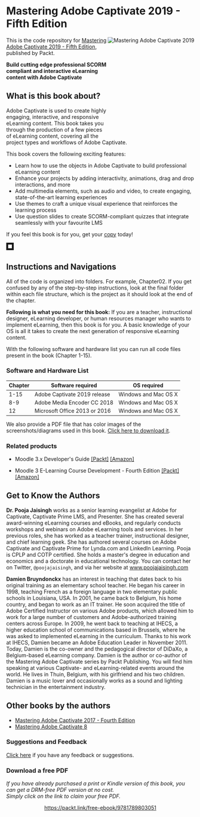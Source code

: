 # Mastering Adobe Captivate 2019 - Fifth Edition

<a href="https://www.packtpub.com/hardware-and-creative/mastering-adobe-captivate-2019-fifth-edition?utm_source=github&utm_medium=repository&utm_campaign=9781789803051"><img src="https://www.packtpub.com/sites/default/files/cover_12530.png" alt="Mastering Adobe Captivate 2019" height="256px" align="right"></a>

This is the code repository for [Mastering Adobe Captivate 2019 - Fifth Edition](https://www.packtpub.com/hardware-and-creative/mastering-adobe-captivate-2019-fifth-edition?utm_source=github&utm_medium=repository&utm_campaign=9781789803051), published by Packt.

**Build cutting edge professional SCORM compliant and interactive eLearning content with Adobe Captivate**

## What is this book about?
Adobe Captivate is used to create highly engaging, interactive, and responsive eLearning content. This book takes you through the production of a few pieces of eLearning content, covering all the project types and workflows of Adobe Captivate.

This book covers the following exciting features:
* Learn how to use the objects in Adobe Captivate to build professional eLearning content
* Enhance your projects by adding interactivity, animations, drag and drop interactions, and more
* Add multimedia elements, such as audio and video, to create engaging, state-of-the-art learning experiences
* Use themes to craft a unique visual experience that reinforces the learning process
* Use question slides to create SCORM-compliant quizzes that integrate seamlessly with your favourite LMS

If you feel this book is for you, get your [copy](https://www.amazon.com/dp/1789803055) today!

<a href="https://www.packtpub.com/?utm_source=github&utm_medium=banner&utm_campaign=GitHubBanner"><img src="https://raw.githubusercontent.com/PacktPublishing/GitHub/master/GitHub.png" 
alt="https://www.packtpub.com/" border="5" /></a>


## Instructions and Navigations
All of the code is organized into folders. For example, Chapter02. If you get confused by any of the step-by-step instructions, look at the final folder within each file structure, which is the project as it should look at the end of the chapter.


**Following is what you need for this book:**
If you are a teacher, instructional designer, eLearning developer, or human resources manager who wants to implement eLearning, then this book is for you. A basic knowledge of your OS is all it takes to create the next generation of responsive eLearning content.

With the following software and hardware list you can run all code files present in the book (Chapter 1-15).

### Software and Hardware List

| Chapter  | Software required                   | OS required                        |
| -------- | ------------------------------------| -----------------------------------|
| 1-15     | Adobe Captivate 2019 release        | Windows and Mac OS X               |
| 8-9      | Adobe Media Encoder CC 2018         | Windows and Mac OS X               |
| 12       | Microsoft Office 2013 or 2016       | Windows and Mac OS X               |


We also provide a PDF file that has color images of the screenshots/diagrams used in this book. [Click here to download it](https://www.packtpub.com/sites/default/files/downloads/9781789803051_ColorImages.pdf).

### Related products <Other books you may enjoy>
* Moodle 3.x Developer's Guide [[Packt]](https://www.packtpub.com/web-development/moodle-3x-developers-guide?utm_source=github&utm_medium=repository&utm_campaign=9781786467119) [[Amazon]](https://www.amazon.com/dp/1786467119)

* Moodle 3 E-Learning Course Development - Fourth Edition [[Packt]](https://www.packtpub.com/web-development/moodle-3-e-learning-course-development-fourth-edition?utm_source=github&utm_medium=repository&utm_campaign=9781788472197) [[Amazon]](https://www.amazon.com/dp/1788472195)

## Get to Know the Authors
**Dr. Pooja Jaisingh** works as a senior learning evangelist at Adobe for Captivate, Captivate Prime LMS, and Presenter. She has created several award-winning eLearning courses and eBooks, and regularly conducts workshops and webinars on Adobe eLearning tools and services. In her previous roles, she has worked as a teacher trainer, instructional designer, and chief learning geek. She has authored several courses on Adobe Captivate and Captivate Prime for Lynda.com and LinkedIn Learning. Pooja is CPLP and COTP certified. She holds a master's degree in education and economics and a doctorate in educational technology. You can contact her on Twitter, `@poojajaisingh`, and via her website at www.poojajaisingh.com

**Damien Bruyndonckx** has an interest in teaching that dates back to his original training as an elementary school teacher. He began his career in 1998, teaching French as a foreign language in two elementary public schools in Louisiana, USA. In 2001, he came back to Belgium, his home country, and began to work as an IT trainer. He soon acquired the title of Adobe Certified Instructor on various Adobe products, which allowed him to work for a large number of customers and Adobe-authorized training centers across Europe. In 2009, he went back to teaching at IHECS, a higher education school of communications based in Brussels, where he was asked to implemented eLearning in the curriculum. Thanks to his work at IHECS, Damien became an Adobe Education Leader in November 2011. Today, Damien is the co-owner and the pedagogical director of DiDaXo, a Belgium-based eLearning company. Damien is the author or co-author of the Mastering Adobe Captivate series by Packt Publishing. You will find him speaking at various Captivate- and eLearning-related events around the world. He lives in Thuin, Belgium, with his girlfriend and his two children. Damien is a music lover and occasionally works as a sound and lighting technician in the entertainment industry.


## Other books by the authors
* [Mastering Adobe Captivate 2017 - Fourth Edition](https://www.packtpub.com/web-development/mastering-adobe-captivate-2017-fourth-edition?utm_source=github&utm_medium=repository&utm_campaign=9781788295284)
* [Mastering Adobe Captivate 8](https://www.packtpub.com/application-development/mastering-adobe-captivate-8?utm_source=github&utm_medium=repository&utm_campaign=9781784398309)

### Suggestions and Feedback
[Click here](https://docs.google.com/forms/d/e/1FAIpQLSdy7dATC6QmEL81FIUuymZ0Wy9vH1jHkvpY57OiMeKGqib_Ow/viewform) if you have any feedback or suggestions.
### Download a free PDF

 <i>If you have already purchased a print or Kindle version of this book, you can get a DRM-free PDF version at no cost.<br>Simply click on the link to claim your free PDF.</i>
<p align="center"> <a href="https://packt.link/free-ebook/9781789803051">https://packt.link/free-ebook/9781789803051 </a> </p>